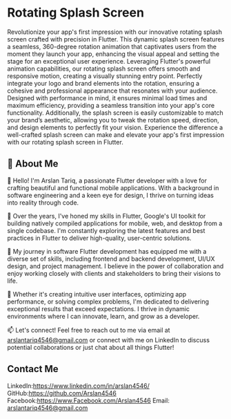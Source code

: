 # Rotating Splash Screen

Revolutionize your app's first impression with our innovative rotating splash screen crafted with precision in Flutter. This dynamic splash screen features a seamless, 360-degree rotation animation that captivates users from the moment they launch your app, enhancing the visual appeal and setting the stage for an exceptional user experience. Leveraging Flutter's powerful animation capabilities, our rotating splash screen offers smooth and responsive motion, creating a visually stunning entry point. Perfectly integrate your logo and brand elements into the rotation, ensuring a cohesive and professional appearance that resonates with your audience. Designed with performance in mind, it ensures minimal load times and maximum efficiency, providing a seamless transition into your app's core functionality. Additionally, the splash screen is easily customizable to match your brand’s aesthetic, allowing you to tweak the rotation speed, direction, and design elements to perfectly fit your vision. Experience the difference a well-crafted splash screen can make and elevate your app's first impression with our rotating splash screen in Flutter.

## 🚀 About Me
👋 Hello! I'm Arslan Tariq, a passionate Flutter developer with a love for crafting beautiful and functional mobile applications. With a background in software engineering and a keen eye for design, I thrive on turning ideas into reality through code.

🚀 Over the years, I've honed my skills in Flutter, Google's UI toolkit for building natively compiled applications for mobile, web, and desktop from a single codebase. I'm constantly exploring the latest features and best practices in Flutter to deliver high-quality, user-centric solutions.

💼 My journey in software Flutter development has equipped me with a diverse set of skills, including frontend and backend development, UI/UX design, and project management. I believe in the power of collaboration and enjoy working closely with clients and stakeholders to bring their visions to life.

🌟 Whether it's creating intuitive user interfaces, optimizing app performance, or solving complex problems, I'm dedicated to delivering exceptional results that exceed expectations. I thrive in dynamic environments where I can innovate, learn, and grow as a developer.

📫 Let's connect! Feel free to reach out to me via email at arslantariq4546@gmail.com or connect with me on LinkedIn to discuss potential collaborations or just chat about all things Flutter!

## Contact Me

LinkedIn:https://www.linkedin.com/in/arslan4546/
GitHub:https://github.com/Arslan4546
Facebook:https://www.Facebook.com/Arslan4546
Email: arslantariq4546@gmail.com


